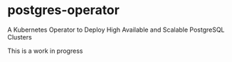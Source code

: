 # postgres-operator
A Kubernetes Operator to Deploy High Available and Scalable PostgreSQL Clusters

This is a work in progress
